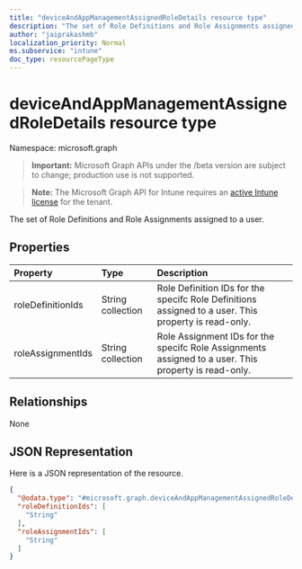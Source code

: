 ```yaml
---
title: "deviceAndAppManagementAssignedRoleDetails resource type"
description: "The set of Role Definitions and Role Assignments assigned to a user."
author: "jaiprakashmb"
localization_priority: Normal
ms.subservice: "intune"
doc_type: resourcePageType
---
```


# deviceAndAppManagementAssignedRoleDetails resource type

Namespace: microsoft.graph

> **Important:** Microsoft Graph APIs under the /beta version are subject to change; production use is not supported.

> **Note:** The Microsoft Graph API for Intune requires an [active Intune license](https://go.microsoft.com/fwlink/?linkid=839381) for the tenant.

The set of Role Definitions and Role Assignments assigned to a user.

## Properties
|Property|Type|Description|
|:---|:---|:---|
|roleDefinitionIds|String collection|Role Definition IDs for the specifc Role Definitions assigned to a user. This property is read-only.|
|roleAssignmentIds|String collection|Role Assignment IDs for the specifc Role Assignments assigned to a user. This property is read-only.|

## Relationships
None

## JSON Representation
Here is a JSON representation of the resource.
<!-- {
  "blockType": "resource",
  "@odata.type": "microsoft.graph.deviceAndAppManagementAssignedRoleDetails"
}
-->
``` json
{
  "@odata.type": "#microsoft.graph.deviceAndAppManagementAssignedRoleDetails",
  "roleDefinitionIds": [
    "String"
  ],
  "roleAssignmentIds": [
    "String"
  ]
}
```